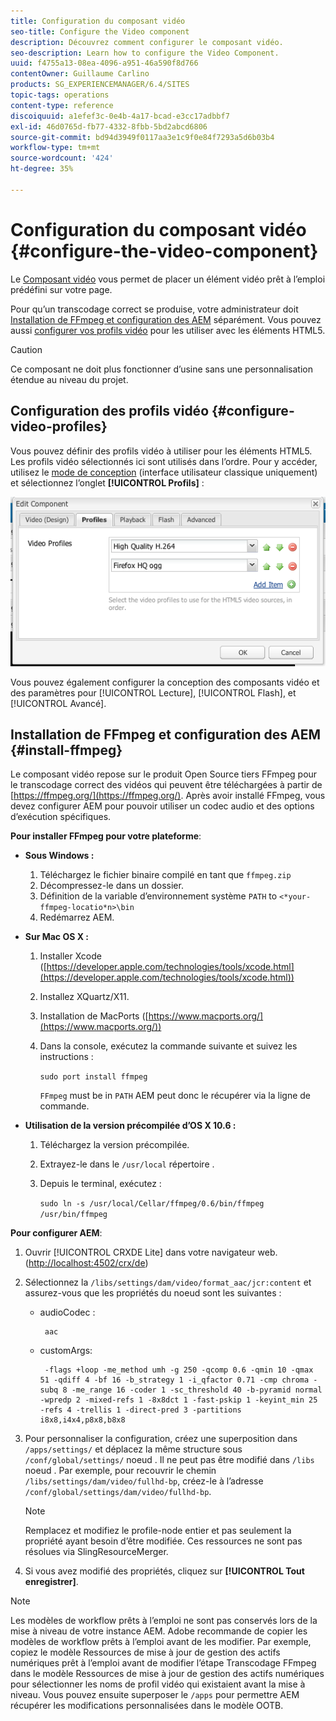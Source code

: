 ```yaml
---
title: Configuration du composant vidéo
seo-title: Configure the Video component
description: Découvrez comment configurer le composant vidéo.
seo-description: Learn how to configure the Video Component.
uuid: f4755a13-08ea-4096-a951-46a590f8d766
contentOwner: Guillaume Carlino
products: SG_EXPERIENCEMANAGER/6.4/SITES
topic-tags: operations
content-type: reference
discoiquuid: a1efef3c-0e4b-4a17-bcad-e3cc17adbbf7
exl-id: 46d0765d-fb77-4332-8fbb-5bd2abcd6806
source-git-commit: bd94d3949f0117aa3e1c9f0e84f7293a5d6b03b4
workflow-type: tm+mt
source-wordcount: '424'
ht-degree: 35%

---
```


# Configuration du composant vidéo {#configure-the-video-component}

Le [Composant vidéo](/help/sites-authoring/default-components-foundation.md#video) vous permet de placer un élément vidéo prêt à l’emploi prédéfini sur votre page.

Pour qu’un transcodage correct se produise, votre administrateur doit [Installation de FFmpeg et configuration des AEM](#install-ffmpeg) séparément. Vous pouvez aussi [configurer vos profils vidéo](#configure-video-profiles) pour les utiliser avec les éléments HTML5.

>[!CAUTION]
>
>Ce composant ne doit plus fonctionner d’usine sans une personnalisation étendue au niveau du projet.

## Configuration des profils vidéo {#configure-video-profiles}

Vous pouvez définir des profils vidéo à utiliser pour les éléments HTML5. Les profils vidéo sélectionnés ici sont utilisés dans l’ordre. Pour y accéder, utilisez le [mode de conception](/help/sites-authoring/default-components-designmode.md) (interface utilisateur classique uniquement) et sélectionnez l’onglet **[!UICONTROL Profils]** :

![chlimage_1-317](assets/chlimage_1-317.png)

Vous pouvez également configurer la conception des composants vidéo et des paramètres pour [!UICONTROL Lecture], [!UICONTROL Flash], et [!UICONTROL Avancé].

## Installation de FFmpeg et configuration des AEM {#install-ffmpeg}

Le composant vidéo repose sur le produit Open Source tiers FFmpeg pour le transcodage correct des vidéos qui peuvent être téléchargées à partir de [https://ffmpeg.org/](https://ffmpeg.org/). Après avoir installé FFmpeg, vous devez configurer AEM pour pouvoir utiliser un codec audio et des options d’exécution spécifiques.

**Pour installer FFmpeg pour votre plateforme**:

* **Sous Windows :**

   1. Téléchargez le fichier binaire compilé en tant que `ffmpeg.zip`
   1. Décompressez-le dans un dossier.
   1. Définition de la variable d’environnement système `PATH` to `<*your-ffmpeg-locatio*n>\bin`
   1. Redémarrez AEM.

* **Sur Mac OS X :**

   1. Installer Xcode ([https://developer.apple.com/technologies/tools/xcode.html](https://developer.apple.com/technologies/tools/xcode.html))
   1. Installez XQuartz/X11.
   1. Installation de MacPorts ([https://www.macports.org/](https://www.macports.org/))
   1. Dans la console, exécutez la commande suivante et suivez les instructions :

      `sudo port install ffmpeg`

      `FFmpeg` must be in `PATH` AEM peut donc le récupérer via la ligne de commande.

* **Utilisation de la version précompilée d’OS X 10.6 :**

   1. Téléchargez la version précompilée.
   1. Extrayez-le dans le `/usr/local` répertoire .
   1. Depuis le terminal, exécutez :

      `sudo ln -s /usr/local/Cellar/ffmpeg/0.6/bin/ffmpeg /usr/bin/ffmpeg`

**Pour configurer AEM**:

1. Ouvrir [!UICONTROL CRXDE Lite] dans votre navigateur web. ([http://localhost:4502/crx/de](http://localhost:4502/crx/de))
1. Sélectionnez la `/libs/settings/dam/video/format_aac/jcr:content` et assurez-vous que les propriétés du noeud sont les suivantes :

   * audioCodec :

      ```
       aac
      ```

   * customArgs:

      ```
       -flags +loop -me_method umh -g 250 -qcomp 0.6 -qmin 10 -qmax 51 -qdiff 4 -bf 16 -b_strategy 1 -i_qfactor 0.71 -cmp chroma -subq 8 -me_range 16 -coder 1 -sc_threshold 40 -b-pyramid normal -wpredp 2 -mixed-refs 1 -8x8dct 1 -fast-pskip 1 -keyint_min 25 -refs 4 -trellis 1 -direct-pred 3 -partitions i8x8,i4x4,p8x8,b8x8
      ```

1. Pour personnaliser la configuration, créez une superposition dans `/apps/settings/` et déplacez la même structure sous `/conf/global/settings/` noeud . Il ne peut pas être modifié dans `/libs` noeud . Par exemple, pour recouvrir le chemin `/libs/settings/dam/video/fullhd-bp`, créez-le à l’adresse `/conf/global/settings/dam/video/fullhd-bp`.

   >[!NOTE]
   >
   >Remplacez et modifiez le profile-node entier et pas seulement la propriété ayant besoin d’être modifiée. Ces ressources ne sont pas résolues via SlingResourceMerger.

1. Si vous avez modifié des propriétés, cliquez sur **[!UICONTROL Tout enregistrer]**.

>[!NOTE]
>
>Les modèles de workflow prêts à l’emploi ne sont pas conservés lors de la mise à niveau de votre instance AEM. Adobe recommande de copier les modèles de workflow prêts à l’emploi avant de les modifier. Par exemple, copiez le modèle Ressources de mise à jour de gestion des actifs numériques prêt à l’emploi avant de modifier l’étape Transcodage FFmpeg dans le modèle Ressources de mise à jour de gestion des actifs numériques pour sélectionner les noms de profil vidéo qui existaient avant la mise à niveau. Vous pouvez ensuite superposer le `/apps` pour permettre AEM récupérer les modifications personnalisées dans le modèle OOTB.
